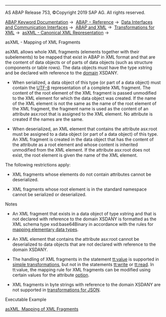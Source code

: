   

* * *

AS ABAP Release 753, ©Copyright 2019 SAP AG. All rights reserved.

[ABAP Keyword Documentation](javascript:call_link\('abenabap.htm'\)) →  [ABAP − Reference](javascript:call_link\('abenabap_reference.htm'\)) →  [Data Interfaces and Communication Interfaces](javascript:call_link\('abenabap_data_communication.htm'\)) →  [ABAP and XML](javascript:call_link\('abenabap_xml.htm'\)) →  [Transformations for XML](javascript:call_link\('abenabap_xml_trafos.htm'\)) →  [asXML - Canonical XML Representation](javascript:call_link\('abenabap_xslt_asxml.htm'\)) → 

asXML - Mapping of XML Fragments

asXML allows whole XML fragments (elements together with their subelements) to be mapped that exist in ABAP in XML format and that are the content of data objects or of parts of data objects (such as structure components or table rows). The data objects must have the type xstring and be declared with reference to the [domain](javascript:call_link\('abendomain_glosry.htm'\) "Glossary Entry") XSDANY.

-   When serialized, a data object of this type (or part of a data object) must contain the [UTF-8](javascript:call_link\('abenutf8_glosry.htm'\) "Glossary Entry") representation of a complete XML fragment. The content of the root element of the XML fragment is passed unmodified to the XML element for which the data object was created. If the name of the XML element is not the same as the name of the root element of the XML fragment, the fragment name is used as the content of an attribute asx:root that is assigned to the XML element. No attribute is created if the names are the same.

-   When deserialized, an XML element that contains the attribute asx:root must be assigned to a data object (or part of a data object) of this type. An XML fragment is created in the data object that has the content of the attribute as a root element and whose content is inherited unmodified from the XML element. If the attribute asx:root does not exist, the root element is given the name of the XML element.

The following restrictions apply:

-   XML fragments whose elements do not contain attributes cannot be deserialized.

-   XML fragments whose root element is in the standard namespace cannot be serialized or deserialized.

Notes

-   An XML fragment that exists in a data object of type xstring and that is not declared with reference to the domain XSDANY is formatted as the XML schema type xsd:base64Binary in accordance with the rules for [mapping elementary data types](javascript:call_link\('abenabap_xslt_asxml_elementary.htm'\)).

-   An XML element that contains the attribute asx:root cannot be deserialized to data objects that are not declared with reference to the domain XSDANY.

-   The handling of XML fragments in the statement [tt:value](javascript:call_link\('abenst_tt_value_elementary.htm'\)) is supported in [simple transformations](javascript:call_link\('abenabap_st.htm'\)), but not in the statements [tt:write](javascript:call_link\('abenst_tt_write.htm'\)) or [tt:read](javascript:call_link\('abenst_tt_read.htm'\)). In tt:value, the mapping rule for XML fragments can be modified using certain values for the attribute [option](javascript:call_link\('abenst_option_xsdany.htm'\)).

-   XML fragments in byte strings with reference to the domain XSDANY are not supported in [transformations for JSON](javascript:call_link\('abenabap_json_trafos.htm'\)).

Executable Example

[asXML, Mapping of XML Fragments](javascript:call_link\('abenasxml_fragments_abexa.htm'\))
